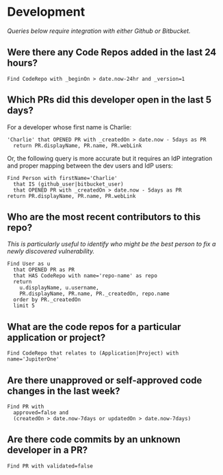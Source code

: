 # Development

_Queries below require integration with either Github or Bitbucket._

## Were there any Code Repos added in the last 24 hours?

```j1ql
Find CodeRepo with _beginOn > date.now-24hr and _version=1
```

## Which PRs did this developer open in the last 5 days?

For a developer whose first name is Charlie:

```j1ql
'Charlie' that OPENED PR with _createdOn > date.now - 5days as PR
  return PR.displayName, PR.name, PR.webLink
```

Or, the following query is more accurate but it requires an IdP integration and
proper mapping between the dev users and IdP users:

```j1ql
Find Person with firstName='Charlie'
  that IS (github_user|bitbucket_user)
  that OPENED PR with _createdOn > date.now - 5days as PR
return PR.displayName, PR.name, PR.webLink
```

## Who are the most recent contributors to this repo?

_This is particularly useful to identify who might be the best person to fix a
newly discovered vulnerability._

```j1ql
Find User as u
  that OPENED PR as PR
  that HAS CodeRepo with name='repo-name' as repo
  return
    u.displayName, u.username,
    PR.displayName, PR.name, PR._createdOn, repo.name
  order by PR._createdOn
  limit 5
```

## What are the code repos for a particular application or project?

```j1ql
Find CodeRepo that relates to (Application|Project) with name='JupiterOne'
```

## Are there unapproved or self-approved code changes in the last week?

```j1ql
Find PR with
  approved=false and
  (createdOn > date.now-7days or updatedOn > date.now-7days)
```

## Are there code commits by an unknown developer in a PR?

```j1ql
Find PR with validated=false
```
